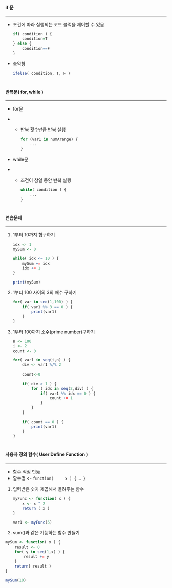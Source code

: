 #### if 문

---

- 조건에 따라 실행되는 코드 블럭을 제어할 수 있음

  ```r
  if( condition ) {
      condition=T
  } else {
      condition==F
  }
  ```

  

- 축약형

  ```r
  ifelse( condition, T, F )
  ```

  

  #

#### 반복문( for, while )

---

- for문

- - 반복 횟수만큼 반복 실행

    ```r
    for (var1 in numArange) {
        ...
    }
    ```

    

- while문 

- - 조건이 참일 동안 반복 실행

    ```r
    while( condition ) {
        ...
    }
    ```

    #

#### 연습문제

---

1. 1부터 10까지 합구하기

   ```r
   idx <- 1
   mySum <- 0
   
   while( idx <= 10 ) {
       mySum += idx
       idx += 1
   }
   
   print(mySum)
   ```

   

2. 1부터 100 사이의 3의 배수 구하기

   ```r
   for( var in seq(1,100) ) {
       if( var1 %% 3 == 0 ) {
           print(var1)
       }
   }
   ```

   

3. 1부터 100까지 소수(prime number)구하기

   ```r
   n <- 100
   i <- 2
   count <- 0
   
   for( var1 in seq(i,n) ) {
       div <- var1 %/% 2
       
       count<-0
       
       if( div > 1 ) {
           for ( idx in seq(2,div) ) {
               if( var1 %% idx == 0 ) {
                   count += 1
               }
           }
       }
       
       if( count == 0 ) {
           print(var1)
       }
   }
   ```

   #

#### 사용자 정의 함수( User Define Function )

---

- 함수 직점 만듦
- 함수명 <- `function(     x ) { … }`

 

1. 입력받은 숫자 제곱해서 돌려주는 함수

   ```r
   myFunc <- function( x ) {
       x <- x ^ 2
       return ( x )
   }
   
   var1 <- myFunc(5)
   ```

   

2.  sum()과 같은 기능하는 함수 만들기

   ```r
   mySum <- function( x ) {
       result <- 0
       for( y in seq(1,x) ) {
           result += y
       }
       return( result )
   }
   
   mySum(10)
   ```

   



 

 